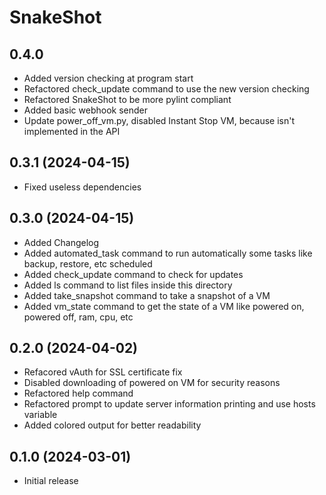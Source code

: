 # SnakeShot

## 0.4.0
- Added version checking at program start
- Refactored check_update command to use the new version checking
- Refactored SnakeShot to be more pylint compliant
- Added basic webhook sender
- Update power_off_vm.py, disabled Instant Stop VM, because isn't implemented in the API

## 0.3.1 (2024-04-15)
- Fixed useless dependencies

## 0.3.0 (2024-04-15)
- Added Changelog
- Added automated_task command to run automatically some tasks like backup, restore, etc scheduled
- Added check_update command to check for updates
- Added ls command to list files inside this directory
- Added take_snapshot command to take a snapshot of a VM
- Added vm_state command to get the state of a VM like powered on, powered off, ram, cpu, etc

## 0.2.0 (2024-04-02)
- Refacored vAuth for SSL certificate fix
- Disabled downloading of powered on VM for security reasons
- Refactored help command
- Refactored prompt to update server information printing and use hosts variable
- Added colored output for better readability

## 0.1.0 (2024-03-01)
- Initial release